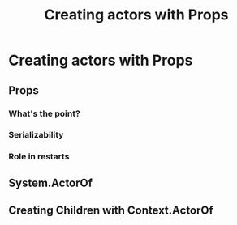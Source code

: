 ﻿---
layout: docs.hbs
title: Creating actors with Props
---
# Creating actors with Props

## Props


### What's the point?

### Serializability

### Role in restarts


## System.ActorOf


## Creating Children with Context.ActorOf

